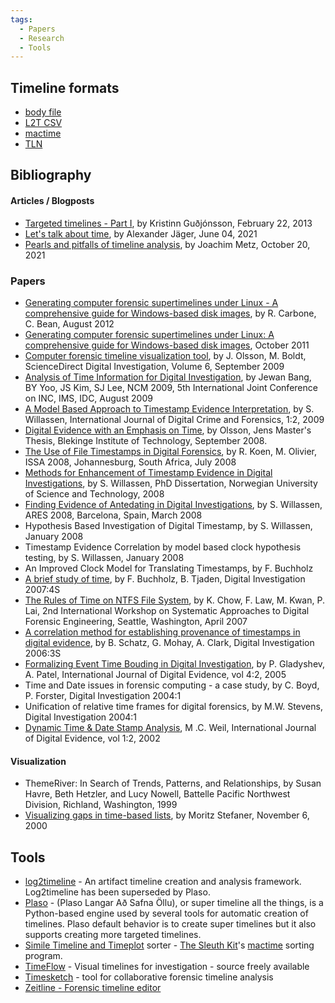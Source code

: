 ```yaml
---
tags:
  - Papers
  - Research
  - Tools
---
```

## Timeline formats

* [body file](body_file.md)
* [L2T CSV](l2t_csv.md)
* [mactime](mactime.md)
* [TLN](tln.md)

## Bibliography

#### Articles / Blogposts

* [Targeted timelines - Part I](http://blog.kiddaland.net/2013/02/targeted-timelines-part-i.html),
  by Kristinn Guðjónsson, February 22, 2013
* [Let's talk about time](https://osdfir.blogspot.com/2021/06/lets-talk-about-time.html),
  by Alexander Jäger, June 04, 2021
* [Pearls and pitfalls of timeline analysis](https://osdfir.blogspot.com/2021/10/pearls-and-pitfalls-of-timeline-analysis.html),
  by Joachim Metz, October 20, 2021

### Papers

* [Generating computer forensic supertimelines under Linux - A comprehensive guide for Windows-based disk images](https://www.forensicfocus.com/stable/wp-content/uploads/2012/08/generating-computer-forensic-supertimelines-under-linux-a-comprehensive-guide-for-windows-based-disk-images1.pdf),
  by R. Carbone, C. Bean, August 2012
* [Generating computer forensic supertimelines under Linux: A comprehensive guide for Windows-based disk images](https://apps.dtic.mil/dtic/tr/fulltext/u2/1003976.pdf),
  October 2011
* [Computer forensic timeline visualization tool](https://dfrws.org/presentation/computer-forensic-timeline-visualization-tool/),
  by J. Olsson, M. Boldt, ScienceDirect Digital Investigation, Volume 6,
  September 2009
* [Analysis of Time Information for Digital Investigation](https://ieeexplore.ieee.org/document/5331448),
  by Jewan Bang, BY Yoo, JS Kim, SJ Lee, NCM 2009, 5th International Joint
  Conference on INC, IMS, IDC, August 2009
* [A Model Based Approach to Timestamp Evidence Interpretation](https://www.igi-global.com/articles/details.asp?ID=33298),
  by S. Willassen, International Journal of Digital Crime and Forensics, 1:2,
  2009
* [Digital Evidence with an Emphasis on Time](https://www.diva-portal.org/smash/get/diva2:831086/FULLTEXT01.pdf),
  by Olsson, Jens Master's Thesis, Blekinge Institute of Technology, September
  2008.
* [The Use of File Timestamps in Digital Forensics](https://digifors.cs.up.ac.za/issa/2008/Proceedings/Full/43.pdf),
  by R. Koen, M. Olivier, ISSA 2008, Johannesburg, South Africa, July 2008
* [Methods for Enhancement of Timestamp Evidence in Digital Investigations](https://ntnuopen.ntnu.no/ntnu-xmlui/handle/11250/261472),
  by S. Willassen, PhD Dissertation, Norwegian University of Science and
  Technology, 2008
* [Finding Evidence of Antedating in Digital Investigations](https://ieeexplore.ieee.org/document/4529317),
  by S. Willassen, ARES 2008, Barcelona, Spain, March 2008
* Hypothesis Based Investigation of Digital Timestamp,
  by S. Willassen, January 2008
* Timestamp Evidence Correlation by model based clock hypothesis testing,
  by S. Willassen, January 2008
* An Improved Clock Model for Translating Timestamps,
  by F. Buchholz
* [A brief study of time](https://dfrws.org/sites/default/files/session-files/2007_USA_paper-a_brief_study_of_time.pdf),
  by F. Buchholz, B. Tjaden, Digital Investigation 2007:4S
* [The Rules of Time on NTFS File System](https://i.cs.hku.hk/~cisc/forensics/papers/RuleOfTime.pdf),
  by K. Chow, F. Law, M. Kwan, P. Lai, 2nd International Workshop on Systematic
  Approaches to Digital Forensic Engineering, Seattle, Washington, April 2007
* [A correlation method for establishing provenance of timestamps in digital evidence](https://dfrws.org/presentation/a-correlation-method-for-establishing-provenance-of-timestamps-in-digital-evidence/),
  by B. Schatz, G. Mohay, A. Clark, Digital Investigation 2006:3S
* [Formalizing Event Time Bouding in Digital Investigation](https://www.utica.edu/academic/institutes/ecii/publications/articles/B4A90270-B5A9-6380-68863F61C2F7603D.pdf),
  by P. Gladyshev, A. Patel, International Journal of Digital Evidence, vol
  4:2, 2005
* Time and Date issues in forensic computing - a case study,
  by C. Boyd, P. Forster, Digital Investigation 2004:1
* Unification of relative time frames for digital forensics,
  by M.W. Stevens, Digital Investigation 2004:1
* [Dynamic Time & Date Stamp Analysis](https://www.utica.edu/academic/institutes/ecii/publications/articles/A048B1E4-B921-1DA3-EB227EE7F61F2053.pdf),
  M .C. Weil, International Journal of Digital Evidence, vol 1:2, 2002

#### Visualization

* ThemeRiver: In Search of Trends, Patterns, and Relationships,
  by Susan Havre, Beth Hetzler, and Lucy Nowell, Battelle Pacific Northwest
  Division, Richland, Washington, 1999
* [Visualizing gaps in time-based lists](https://well-formed-data.net/archives/26/visualizing-gaps-in-time-based-lists),
  by Moritz Stefaner, November 6, 2000

## Tools

* [log2timeline](log2timeline.md) - An artifact timeline creation and analysis
framework. Log2timeline has been superseded by Plaso.
* [Plaso](plaso.md) - (Plaso Langar Að Safna Öllu), or super timeline all the
  things, is a Python-based engine used by several tools for automatic creation
  of timelines. Plaso default behavior is to create super timelines but it also
  supports creating more targeted timelines.
* [Simile Timeline and Timeplot](https://github.com/simile-widgets/ancient-simile-widgets)
  sorter - [The Sleuth Kit](the_sleuth_kit.md)'s [mactime](mactime.md) sorting
  program.
* [TimeFlow](https://github.com/FlowingMedia/TimeFlow/wiki/) - Visual timelines
  for investigation - source freely available
* [Timesketch](timesketch.md) - tool for collaborative forensic timeline analysis
* [Zeitline - Forensic timeline editor](https://sourceforge.net/projects/zeitline/)
